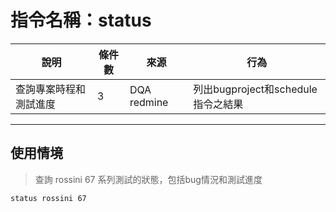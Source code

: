 # 指令名稱：status

| 說明 | 條件數 | 來源 | 行為 |
| --- | --- | --- | --- |
| 查詢專案時程和測試進度 | 3 | DQA redmine | 列出bugproject和schedule指令之結果|

---

## 使用情境

> 查詢 rossini 67 系列測試的狀態，包括bug情況和測試進度

```
status rossini 67
```



